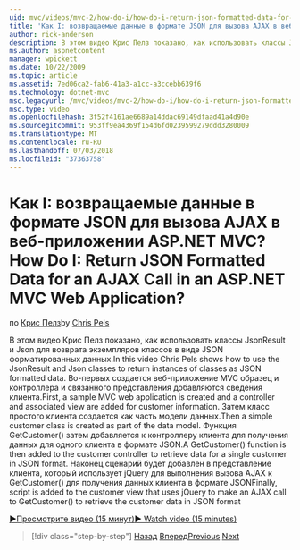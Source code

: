 ```yaml
---
uid: mvc/videos/mvc-2/how-do-i/how-do-i-return-json-formatted-data-for-an-ajax-call-in-an-aspnet-mvc-web-application
title: 'Как I: возвращаемые данные в формате JSON для вызова AJAX в веб-приложении ASP.NET MVC? | Документы Майкрософт'
author: rick-anderson
description: В этом видео Крис Пелз показано, как использовать классы JsonResult и Json для возврата экземпляров классов в виде JSON форматированных данных. Во-первых пример MVC веб-приложение для...
ms.author: aspnetcontent
manager: wpickett
ms.date: 10/22/2009
ms.topic: article
ms.assetid: 7ed06ca2-fab6-41a3-a1cc-a3ccebb639f6
ms.technology: dotnet-mvc
msc.legacyurl: /mvc/videos/mvc-2/how-do-i/how-do-i-return-json-formatted-data-for-an-ajax-call-in-an-aspnet-mvc-web-application
msc.type: video
ms.openlocfilehash: 3f52f4161ae6689a14ddac69149dfaad41a4d90e
ms.sourcegitcommit: 953ff9ea4369f154d6fd0239599279ddd3280009
ms.translationtype: MT
ms.contentlocale: ru-RU
ms.lasthandoff: 07/03/2018
ms.locfileid: "37363758"
---
```

<a name="how-do-i-return-json-formatted-data-for-an-ajax-call-in-an-aspnet-mvc-web-application"></a><span data-ttu-id="ff7b8-105">Как I: возвращаемые данные в формате JSON для вызова AJAX в веб-приложении ASP.NET MVC?</span><span class="sxs-lookup"><span data-stu-id="ff7b8-105">How Do I: Return JSON Formatted Data for an AJAX Call in an ASP.NET MVC Web Application?</span></span>
====================
<span data-ttu-id="ff7b8-106">по [Крис Пелз](https://twitter.com/chrispels)</span><span class="sxs-lookup"><span data-stu-id="ff7b8-106">by [Chris Pels](https://twitter.com/chrispels)</span></span>

<span data-ttu-id="ff7b8-107">В этом видео Крис Пелз показано, как использовать классы JsonResult и Json для возврата экземпляров классов в виде JSON форматированных данных.</span><span class="sxs-lookup"><span data-stu-id="ff7b8-107">In this video Chris Pels shows how to use the JsonResult and Json classes to return instances of classes as JSON formatted data.</span></span> <span data-ttu-id="ff7b8-108">Во-первых создается веб-приложение MVC образец и контроллера и связанного представления добавляются сведения клиента.</span><span class="sxs-lookup"><span data-stu-id="ff7b8-108">First, a sample MVC web application is created and a controller and associated view are added for customer information.</span></span> <span data-ttu-id="ff7b8-109">Затем класс простого клиента создается как часть модели данных.</span><span class="sxs-lookup"><span data-stu-id="ff7b8-109">Then a simple customer class is created as part of the data model.</span></span> <span data-ttu-id="ff7b8-110">Функция GetCustomer() затем добавляется к контроллеру клиента для получения данных для одного клиента в формате JSON.</span><span class="sxs-lookup"><span data-stu-id="ff7b8-110">A GetCustomer() function is then added to the customer controller to retrieve data for a single customer in JSON format.</span></span> <span data-ttu-id="ff7b8-111">Наконец сценарий будет добавлен в представление клиента, который использует jQuery для выполнения вызова AJAX к GetCustomer() для получения данных клиента в формате JSON</span><span class="sxs-lookup"><span data-stu-id="ff7b8-111">Finally, script is added to the customer view that uses jQuery to make an AJAX call to GetCustomer() to retrieve the customer data in JSON format</span></span>

[<span data-ttu-id="ff7b8-112">&#9654;Просмотрите видео (15 минут)</span><span class="sxs-lookup"><span data-stu-id="ff7b8-112">&#9654; Watch video (15 minutes)</span></span>](https://channel9.msdn.com/Blogs/ASP-NET-Site-Videos/how-do-i-return-json-formatted-data-for-an-ajax-call-in-an-aspnet-mvc-web-application)

> [!div class="step-by-step"]
> <span data-ttu-id="ff7b8-113">[Назад](aspnet-mvc-how-10-minute-technical-video-for-developers.md)
> [Вперед](how-do-i-work-with-data-in-aspnet-mvc-partial-views.md)</span><span class="sxs-lookup"><span data-stu-id="ff7b8-113">[Previous](aspnet-mvc-how-10-minute-technical-video-for-developers.md)
[Next](how-do-i-work-with-data-in-aspnet-mvc-partial-views.md)</span></span>
